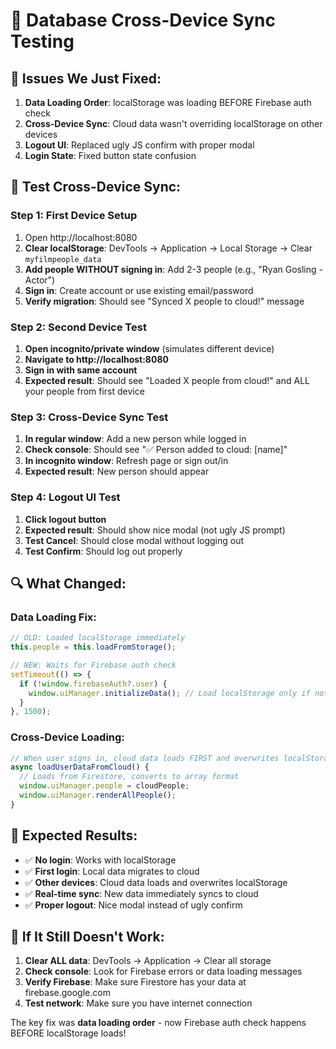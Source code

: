 # 🔧 Database Cross-Device Sync Testing

## 🚨 Issues We Just Fixed:

1. **Data Loading Order**: localStorage was loading BEFORE Firebase auth check
2. **Cross-Device Sync**: Cloud data wasn't overriding localStorage on other devices  
3. **Logout UI**: Replaced ugly JS confirm with proper modal
4. **Login State**: Fixed button state confusion

## 🧪 Test Cross-Device Sync:

### **Step 1: First Device Setup**
1. Open http://localhost:8080 
2. **Clear localStorage**: DevTools → Application → Local Storage → Clear `myfilmpeople_data`
3. **Add people WITHOUT signing in**: Add 2-3 people (e.g., "Ryan Gosling - Actor")
4. **Sign in**: Create account or use existing email/password
5. **Verify migration**: Should see "Synced X people to cloud!" message

### **Step 2: Second Device Test** 
1. **Open incognito/private window** (simulates different device)
2. **Navigate to http://localhost:8080**
3. **Sign in with same account**
4. **Expected result**: Should see "Loaded X people from cloud!" and ALL your people from first device

### **Step 3: Cross-Device Sync Test**
1. **In regular window**: Add a new person while logged in
2. **Check console**: Should see "✅ Person added to cloud: [name]"
3. **In incognito window**: Refresh page or sign out/in
4. **Expected result**: New person should appear

### **Step 4: Logout UI Test**
1. **Click logout button**
2. **Expected result**: Should show nice modal (not ugly JS prompt)
3. **Test Cancel**: Should close modal without logging out
4. **Test Confirm**: Should log out properly

## 🔍 What Changed:

### **Data Loading Fix:**
```javascript
// OLD: Loaded localStorage immediately
this.people = this.loadFromStorage(); 

// NEW: Waits for Firebase auth check
setTimeout(() => {
  if (!window.firebaseAuth?.user) {
    window.uiManager.initializeData(); // Load localStorage only if not logged in
  }
}, 1500);
```

### **Cross-Device Loading:**
```javascript
// When user signs in, cloud data loads FIRST and overwrites localStorage
async loadUserDataFromCloud() {
  // Loads from Firestore, converts to array format
  window.uiManager.people = cloudPeople;
  window.uiManager.renderAllPeople();
}
```

## 🎯 Expected Results:

- ✅ **No login**: Works with localStorage
- ✅ **First login**: Local data migrates to cloud  
- ✅ **Other devices**: Cloud data loads and overwrites localStorage
- ✅ **Real-time sync**: New data immediately syncs to cloud
- ✅ **Proper logout**: Nice modal instead of ugly confirm

## 🐛 If It Still Doesn't Work:

1. **Clear ALL data**: DevTools → Application → Clear all storage
2. **Check console**: Look for Firebase errors or data loading messages
3. **Verify Firebase**: Make sure Firestore has your data at firebase.google.com
4. **Test network**: Make sure you have internet connection

The key fix was **data loading order** - now Firebase auth check happens BEFORE localStorage loads!
